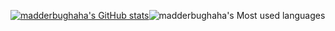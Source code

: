 [![madderbughaha's GitHub stats](https://github-readme-stats.vercel.app/api?username=madderbughaha)](https://github.com/anuraghazra/github-readme-stats)![madderbughaha's Most used languages](https://github-readme-stats.vercel.app/api/top-langs/?username=madderbughaha&layout=compact&hide_border=true&langs_count=10)
